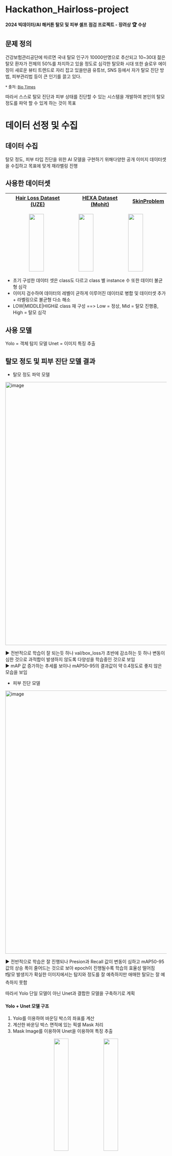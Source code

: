 # Hackathon_Hairloss-project

#### 2024 빅데이터/AI 해커톤 탈모 및 피부 셀프 점검 프로젝트 - 장려상 :trophy: 수상

## 문제 정의
건강보험관리공단에 따르면 국내 탈모 인구가 10000만명으로 추산되고 10~30대 젊은 탈모 환자가 전체의 50%를 차지하고 있을 정도로 심각한 탈모화 시대
또한 슬로우 에이징이 새로운 뷰티 트렌드로 자리 잡고 있을만큼 유튜브, SNS 등에서 자가 탈모 진단 방법, 피부관리법 등이 큰 인기를 끌고 있다.
<p align="left" style="font-size:12px">
  * 출처: <a href="http://www.biotimes.co.kr" target="_blank">Bio Times</a>
</p>
따라서 스스로 탈모 진단과 피부 상태를 진단할 수 있는 시스템을 개발하여 본인의 탈모 정도를 파악 할 수 있게 하는 것이 목표

# 데이터 선정 및 수집
## 데이터 수집
탈모 정도, 피부 타입 진단을 위한 AI 모델을 구현하기 위해다양한 공개 이미지 데이터셋을 수집하고 목표에 맞게 재라벨링 진행

## 사용한 데이터셋

| [Hair Loss Dataset (UZE)](https://universe.roboflow.com/uze/hair-loss-nq8hh) | [HEXA Dataset (Mohit)](https://universe.roboflow.com/mohit-srivastava/hexa-7bin2) | [SkinProblem](https://universe.roboflow.com/dmrai/skinproblem/browse?queryText=&pageSize=50&startingIndex=0&browseQuery=true) |
|:--:|:--:|:--:|

<p align="center">
  <img src="https://github.com/user-attachments/assets/e07f9025-89f6-4790-a8b8-80acd0e00efd" width="30%", height="180">
  <img src="https://github.com/user-attachments/assets/0811010a-3275-4196-83fd-539454c9f2c6" width="30%", height="180">
  <img src="https://github.com/user-attachments/assets/be53803c-790d-4f7c-be04-77022482d5da" width="30%", height="180">
</p>

* 초기 구성한 데이터 셋은 class도 다르고 class 별 instance 수 또한 데이터 불균형 심각
* 이미지 검수하여 데이터의 레벨이 균하게 이루어진 데이터로 병합 및 데이터셋 추가 + 라벨링으로 불균형 다소 해소
* LOW|MIDDLE|HIGH로  class 재 구성 ==> Low = 정상, Mid = 탈모 진행중, High = 탈모 심각

## 사용 모델
Yolo = 객체 탐지 모델
Unet = 이미지 특징 추출

## 탈모 정도 및 피부 진단 모델 결과
* 탈모 정도 파악 모델
<img width="822" alt="image" src="https://github.com/user-attachments/assets/3905ce3b-4fb6-4757-94a4-f101d66a09d7" />

:arrow_forward: 전반적으로 학습이 잘 되는듯 하나 val/box_loss가 초반에 감소하는 듯 하나 변동이 심한 것으로 과적합이 발생하지 않도록 다양성을 학습중인 것으로 보임    
:arrow_forward: mAP 값 증가하는 추세를 보이나 mAP50-95의 결과값이 약 0.4정도로 좋지 않은 모습을 보임

* 피부 진단 모델
<img width="822" alt="image" src="https://github.com/user-attachments/assets/76e89415-9e23-4eb9-b0e9-6394549f891e" />

:arrow_forward: 전반적으로 학습은 잘 진행되나 Presion과 Recall 값이 변동이 심하고 mAP50-95값의 상승 폭이 줄어드는 것으로 보아 epoch이 진행될수록 학습의 효율성 떨어짐   
:heavy_exclamation_mark:탈모 발생지가 확실한 이미지에서는 탐지와 정도를 잘 예측하지만 애매한 탈모는 잘 예측하지 못함

따라서 Yolo 단일 모델이 아닌 Unet과 결합한 모델을 구축하기로 계획

#### Yolo + Unet 모델 구조
1.  Yolo를 이용하여 바운딩 박스의 좌표를 계산
2.  계산한 바운딩 박스 면적에 있는 픽셀 Mask 처리
3.  Mask Image를 이용하여 Unet을 이용하여 특징 추출

<p align="center">
  <img src="https://github.com/user-attachments/assets/facb3fd9-c0f6-4217-ac76-d46611bcebdf" width="30%" >
  <img src="https://github.com/user-attachments/assets/9dedb7ee-3543-4344-8608-a7a398201193" width="30%" >
</p>

### 성능 개선 

<p align="center">
  <img src="https://github.com/user-attachments/assets/b5e09910-fef3-438a-beb5-9e99bdc9909a" width="30%" >
  <img src="https://github.com/user-attachments/assets/5acb7bdc-11c2-46b1-b1c3-ee5dd94efe77" width="30%" >
</p>

* Yolo 단일 모델 (왼쪽): 탐지하지 못하는 경우 발생
* Yolo + Unet 결합 모델 (오른쪽) : 탐지 안되던 것까지 탐지가 되는 모습

#### 서비스 구현
![Picture-4](https://github.com/user-attachments/assets/ae392865-7e8e-41da-90e1-ccd088a92dea)

* 서비스 구현은 팀원 중 한분이 진행하여 코드를 깃에 올리지 않고 허락을 받고 실행 결과만 기제(Flask + html)

## 한계
mask 처리가 제대로 되지않으면 모델 성능에 큰 영향 끼짐   
Yolo 모델의 성능이 해커톤 대회 시간 + 기타 등등의 문제로 성능 향상으로 크게 하지 못함

> 팀장으로 참가하여 모델 구현 + 팀 관리 역할을 맡아서 수행하였음

